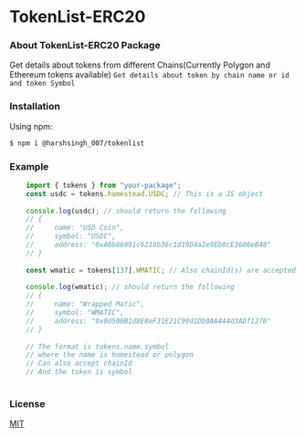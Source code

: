 # TokenList-ERC20

### About TokenList-ERC20 Package
Get details about tokens from different Chains(Currently Polygon and Ethereum tokens available)
`Get details about token by chain name or id and token Symbol`

### Installation

Using npm:
```bash
$ npm i @harshsingh_007/tokenlist
```

### Example

```ts
    import { tokens } from "your-package";
    const usdc = tokens.homestead.USDC; // This is a JS object
    
    console.log(usdc); // should return the following
    // {
    //     name: "USD Coin",
    //     symbol: "USDC",
    //     address: "0xA0b86991c6218b36c1d19D4a2e9Eb0cE3606eB48"
    // }
    
    const wmatic = tokens[137].WMATIC; // Also chainId(s) are accepted and not just the name
    
    console.log(wmatic); // should return the following
    // {
    //     name: "Wrapped Matic",
    //     symbol: "WMATIC",
    //     address: "0x0d500B1d8E8eF31E21C99d1Db9A6444d3ADf1270"
    // }
    
    // The format is tokens.name.symbol
    // where the name is homestead or polygon
    // Can also accept chainId
    // And the token is symbol
    
```
### License
[MIT](https://github.com/BuildBearLabs/TokenList/blob/main/LICENSE/)